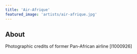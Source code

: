 ```yaml
---
title: 'Air-Afrique'
featured_image: 'artists/air-afrique.jpg'
---
```


## About

Photographic credits of former Pan-African airline [l1000926]
